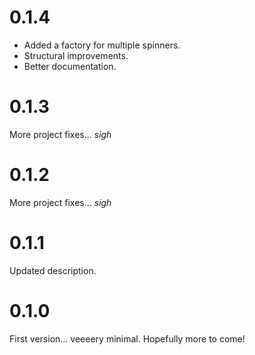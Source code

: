 # 0.1.4
- Added a factory for multiple spinners.
- Structural improvements.
- Better documentation.

# 0.1.3
More project fixes... *sigh*

# 0.1.2
More project fixes... *sigh*

# 0.1.1
Updated description.

# 0.1.0
First version... veeeery minimal. Hopefully more to come!
